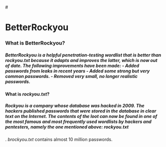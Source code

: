 #<h1> BetterRockyou </h1>     

<h3> What is BetterRockyou? </h3>    

<h5> BetterRockyou is a helpful penetration-testing wordlist that is better than <em> rockyou.txt </em> because it adapts and improves the latter, which is now out of date.   
  The following improvements have been made: 
  - Added passwords from leaks in recent years  
  - Added some strong but very common passwords.  
  - Removed very small, no longer realistic passwords. </h5>   
 
   
  <h4> What is <i>rockyou.txt</i>? </h4>  
  
 <h5> Rockyou is a company whose database was hacked in 2009. The hackers published passwords that were stored in the database in clear text on the Internet. The contents of the loot can now be found in one of the most famous and most frequently used wordlists by hackers and pentesters, namely the one mentioned above: <em> rockyou.txt </em> </h5>.   <em> brockyou.txt </em> contains almost 10 million passwords.
